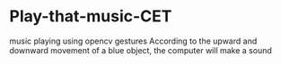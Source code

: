 # Play-that-music-CET
music playing using opencv gestures
According to the upward and downward movement of a blue object, the computer will make a sound
